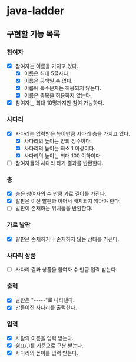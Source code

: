 # java-ladder

## 구현할 기능 목록

### 참여자

- [x] 참여자는 이름을 가지고 있다.
    - [x] 이름은 최대 5글자다.
    - [x] 이름은 공백일 수 없다.
    - [x] 이름에 특수문자는 허용되지 않는다.
    - [x] 이름은 중복을 허용하지 않는다.
- [x] 참여자는 최대 10명까지만 참여 가능하다.

### 사다리

- [x] 사다리는 입력받은 높이만큼 사다리 층을 가지고 있다.
    - [x] 사다리의 높이는 양의 정수이다.
    - [x] 사다리의 높이는 최소 1 이상이다.
    - [x] 사다리의 높이는 최대 100 이하이다.
- [ ] 참여자들의 사다리 타기 결과를 반환한다.

### 층

- [x] 층은 참여자의 수 만큼 가로 길이를 가진다.
- [x] 발판은 이전 발판과 이어서 배치되지 않아야 한다.
- [ ] 발판이 존재하는 위치들을 반환한다.

### 가로 발판

- [x] 발판은 존재하거나 존재하지 않는 상태를 가진다.

### 사다리 상품

- [ ] 사다리 결과 상품을 참여자 수 만큼 입력 받는다.

### 출력

- [x] 발판은 "-----"로 나타낸다.
- [x] 만들어진 사다리를 출력한다.

### 입력

- [x] 사람의 이름을 입력 받는다.
- [x] 쉼표(,)를 기준으로 구분 받는다.
- [x] 사다리의 높이를 입력 받는다.
